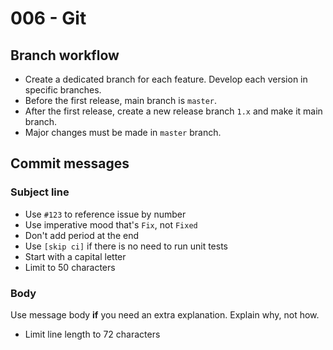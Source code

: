 # 006 - Git

## Branch workflow

- Create a dedicated branch for each feature. Develop each version in specific branches.
- Before the first release, main branch is `master`.
- After the first release, create a new release branch `1.x` and make it main branch.
- Major changes must be made in `master` branch.

## Commit messages

### Subject line

- Use `#123` to reference issue by number
- Use imperative mood that's `Fix`, not `Fixed`
- Don't add period at the end
- Use `[skip ci]` if there is no need to run unit tests
- Start with a capital letter
- Limit to 50 characters

### Body

Use message body **if** you need an extra explanation. Explain why, not how.

- Limit line length to 72 characters
